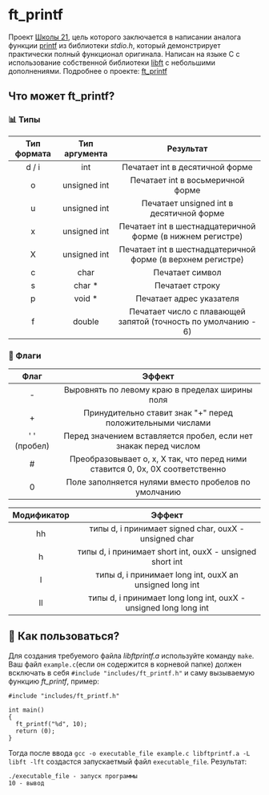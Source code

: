 # ft_printf
Проект [Школы 21](https://21-school.ru/), цель которого заключается в написании аналога функции [printf](https://ru.wikipedia.org/wiki/Printf) из библиотеки *stdio.h*, который демонстрирует практически полный функционал оригинала. Написан на языке C с использование собственной библиотеки [libft](https://github.com/G4S-LA/libft) с небольшими дополнениями.
Подробнее о проекте: [ft_printf](https://github.com/G4S-LA/ft_printf/blob/master/resources/ft_printf.en.pdf)

## Что может ft_printf?

### :bar_chart: Типы

|   Тип формата   |   Тип аргумента   |   Результат   |
|:----------:|:----------------:|:------:|
|      d / i |   int  | Печатает int в десятичной форме |
|   o   |   unsigned int   | Печатает int в восьмеричной форме |
|   u   |   unsigned int   | Печатает unsigned int в десятичной форме |
|   x   |   unsigned int   | Печатает int в шестнадцатеричной форме (в нижнем регистре)  |
|   X   |   unsigned int   | Печатает int в шестнадцатеричной форме (в верхнем регистре) |
|   c   |   char   | Печатает символ |
|   s   |   char *   | Печатает строку |
|   p   |   void *   | Печатает адрес указателя |
|   f   |   double   | Печатает число с плавающей запятой (точность по умолчанию - 6) |

### :triangular_flag_on_post: Флаги

| Флаг | Эффект |
|:----:|:------:|
| - | Выровнять по левому краю в пределах ширины поля |
| + | Принудительно ставит знак "+" перед положительными числами |
| ' ' (пробел) | Перед значением вставляется пробел, если нет знакак перед числом |
| # | Преобразовывает o, x, X так, что перед ними ставится 0, 0x,  0X соответственно |
| 0 | Поле заполняется нулями вместо пробелов по умолчанию |

| Модификатор | Эффект |
|:---------:|:------:|
| hh | типы d, i принимает signed char, ouxX - unsigned char |
| h | типы d, i принимает short int, ouxX - unsigned short int |
| l | типы d, i принимает long int, ouxX an unsigned long int |
| ll | типы d, i принимает long long int, ouxX - unsigned long long int |

## :hammer: Как пользоваться?

Для создания требуемого файла *libftprintf.a* используйте команду `make`.
Ваш файл `example.c`(если он содержится в корневой папке) должен всключать в себя `#include "includes/ft_printf.h"` и саму вызываемую функцию *ft_printf*, пример:
```
#include "includes/ft_printf.h"

int main()
{
  ft_printf("%d", 10);
  return (0);
}
```
Тогда после ввода `gcc -o executable_file example.c libftprintf.a -L libft -lft` создастся запускаетмый файл `executable_file`.
Результат:
```
./executable_file - запуск программы
10 - вывод
```
